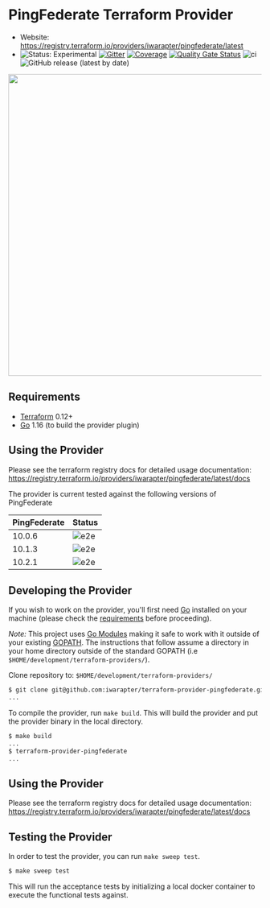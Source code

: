 PingFederate Terraform Provider
==================

- Website: https://registry.terraform.io/providers/iwarapter/pingfederate/latest
- ![Status: Experimental](https://img.shields.io/badge/status-experimental-EAAA32) [![Gitter](https://badges.gitter.im/iwarapter/terraform-provider-pingfederate.svg)](https://gitter.im/iwarapter/terraform-provider-pingfederate?utm_source=badge&utm_medium=badge&utm_campaign=pr-badge)
  [![Coverage](https://sonarcloud.io/api/project_badges/measure?project=github.com.iwarapter.terraform-provider-pingfederate&metric=coverage)](https://sonarcloud.io/dashboard?id=github.com.iwarapter.terraform-provider-pingfederate)
  [![Quality Gate Status](https://sonarcloud.io/api/project_badges/measure?project=github.com.iwarapter.terraform-provider-pingfederate&metric=alert_status)](https://sonarcloud.io/dashboard?id=github.com.iwarapter.terraform-provider-pingfederate)
  ![ci](https://github.com/iwarapter/terraform-provider-pingfederate/workflows/ci/badge.svg)
  ![GitHub release (latest by date)](https://img.shields.io/github/v/release/iwarapter/terraform-provider-pingfederate)

<img src="https://cdn.rawgit.com/hashicorp/terraform-website/master/content/source/assets/images/logo-hashicorp.svg" width="600px">

Requirements
------------

- [Terraform](https://www.terraform.io/downloads.html) 0.12+
- [Go](https://golang.org/doc/install) 1.16 (to build the provider plugin)

Using the Provider
----------------------

Please see the terraform registry docs for detailed usage documentation:
https://registry.terraform.io/providers/iwarapter/pingfederate/latest/docs

The provider is current tested against the following versions of PingFederate

| PingFederate | Status |
|------------|--------|
| 10.0.6 | ![e2e](https://github.com/iwarapter/terraform-provider-pingfederate/workflows/e2e/badge.svg)|
| 10.1.3 | ![e2e](https://github.com/iwarapter/terraform-provider-pingfederate/workflows/e2e/badge.svg)|
| 10.2.1 | ![e2e](https://github.com/iwarapter/terraform-provider-pingfederate/workflows/e2e/badge.svg)|

Developing the Provider
---------------------

If you wish to work on the provider, you'll first need [Go](http://www.golang.org) installed on your machine (please check the [requirements](https://github.com/iwarapter/terraform-provider-pingfederate#requirements) before proceeding).

*Note:* This project uses [Go Modules](https://blog.golang.org/using-go-modules) making it safe to work with it outside of your existing [GOPATH](http://golang.org/doc/code.html#GOPATH). The instructions that follow assume a directory in your home directory outside of the standard GOPATH (i.e `$HOME/development/terraform-providers/`).

Clone repository to: `$HOME/development/terraform-providers/`

```sh
$ git clone git@github.com:iwarapter/terraform-provider-pingfederate.git
...
```

To compile the provider, run `make build`. This will build the provider and put the provider binary in the local directory.

```sh
$ make build
...
$ terraform-provider-pingfederate
...
```

Using the Provider
----------------------

Please see the terraform registry docs for detailed usage documentation:
https://registry.terraform.io/providers/iwarapter/pingfederate/latest/docs

Testing the Provider
---------------------------

In order to test the provider, you can run `make sweep test`.

```sh
$ make sweep test
```

This will run the acceptance tests by initializing a local docker container to execute the functional tests against.
